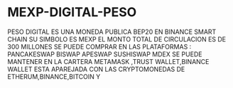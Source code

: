 # MEXP-DIGITAL-PESO
PESO DIGITAL ES UNA MONEDA PUBLICA BEP20 EN BINANCE SMART CHAIN  SU SIMBOLO ES MEXP  EL MONTO TOTAL DE CIRCULACION ES DE 300 MILLONES SE PUEDE COMPRAR EN LAS PLATAFORMAS : PANCAKESWAP BISWAP APESWAP SUSHISWAP MDEX  SE PUEDE MANTENER EN LA CARTERA METAMASK ,TRUST WALLET,BINANCE WALLET ESTA APAREJADA CON LAS CRYPTOMONEDAS DE ETHERUM,BINANCE,BITCOIN Y
